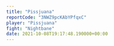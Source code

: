```yaml
---
title: "Pissjuana"
reportCode: "3NWZ9pcKAbYPfqxC"
player: "Pissjuana"
fight: "Nightbane"
date: 2021-10-08T19:17:48.190000+00:00
---
```

